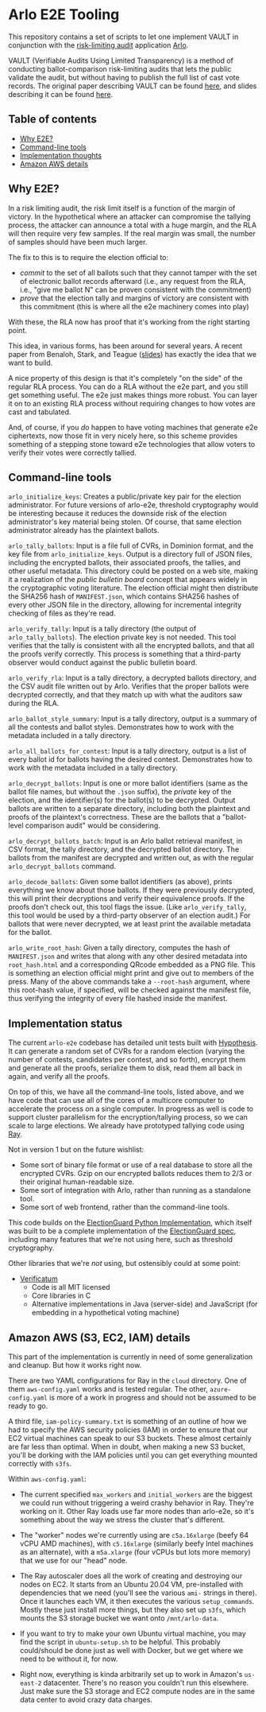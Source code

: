 # Arlo E2E Tooling

This repository contains a set of scripts to let one implement VAULT in conjunction with the [risk-limiting audit](https://voting.works/risk-limiting-audits/) application [Arlo](https://github.com/votingworks/arlo).

VAULT (Verifiable Audits Using Limited Transparency) is a method of conducting ballot-comparison risk-limiting audits that lets the public validate the audit, but without having to publish the full list of cast vote records. The original paper describing VAULT can be found [here](https://www.stat.berkeley.edu/~stark/Preprints/vault19.pdf), and slides describing it can be found [here](https://www.e-vote-id.org/wp-content/uploads/2019/10/VAULT.pdf).

## Table of contents

- [Why E2E?](#why-e2e?)
- [Command-line tools](#command-line-tools)
- [Implementation thoughts](#implementation-thoughts)
- [Amazon AWS details](#amazon-aws-s3-ec2-iam-details)

## Why E2E?

In a risk limiting audit, the risk limit itself is a function of the margin of victory. In the hypothetical where an attacker can compromise the tallying process, the attacker can announce a total with a huge margin, and the RLA will then require very few samples. If the real margin was small, the number of samples should have been much larger.

The fix to this is to require the election official to:
- *commit* to the set of all ballots such that they cannot tamper with the set of electronic ballot records afterward (i.e., any request from the RLA, i.e., "give me ballot N" can be proven consistent with the commitment)
- *prove* that the election tally and margins of victory are consistent with this commitment (this is where all the e2e machinery comes into play)

With these, the RLA now has proof that it's working from the right starting point.

This idea, in various forms, has been around for several years. A recent paper from Benaloh, Stark, and Teague ([slides](https://www.e-vote-id.org/wp-content/uploads/2019/10/VAULT.pdf)) has exactly the idea that we want to build.

A nice property of this design is that it's completely "on the side" of the regular RLA process. You can do a RLA without the e2e part, and you still get something useful. The e2e just makes things more robust. You can layer it on to an existing RLA process without requiring changes to how votes are cast and tabulated.

And, of course, if you *do* happen to have voting machines that generate e2e ciphertexts, now those fit in very nicely here, so this scheme provides something of a stepping stone toward e2e technologies that allow voters to verify their votes were correctly tallied.

## Command-line tools

`arlo_initialize_keys`: Creates a public/private key pair for the election administrator. 
For future versions of arlo-e2e, threshold cryptography would be interesting because it
reduces the downside risk of the election administrator's key material being stolen.
Of course, that same election administrator already has the plaintext ballots.

`arlo_tally_ballots`: Input is a file full of CVRs, in Dominion format, and the key file
from `arlo_initialize_keys`. Output is a directory full of JSON files, including the 
encrypted ballots, their associated proofs, the tallies, and other useful metadata.
This directory could be posted on a web site, making it a realization of the _public bulletin board_ concept
that appears widely in the cryptographic voting literature. The election official might then
distribute the SHA256 hash of `MANIFEST.json`, which contains SHA256 hashes of
every other JSON file in the directory, allowing for incremental integrity checking
of files as they're read.

`arlo_verify_tally`: Input is a tally directory (the output of `arlo_tally_ballots`). The 
election private key is not needed. This tool verifies that the tally is consistent with all the
encrypted ballots, and that all the proofs verify correctly. This process is something that
a third-party observer would conduct against the public bulletin board.

`arlo_verify_rla`: Input is a tally directory, a decrypted ballots directory, and the
CSV audit file written out by Arlo. Verifies that the proper ballots were decrypted correctly,
and that they match up with what the auditors saw during the RLA.

`arlo_ballot_style_summary`: Input is a tally directory, output is a summary of all the
contests and ballot styles. Demonstrates how to work with the metadata included
in a tally directory.

`arlo_all_ballots_for_contest`: Input is a tally directory, output is a list of every ballot id
for ballots having the desired contest.  Demonstrates how to work with the metadata included
in a tally directory.

`arlo_decrypt_ballots`: Input is one or more ballot identifiers (same as the ballot file names, but without the `.json` suffix), 
the *private* key of the election, and the identifier(s) for the ballot(s) to be decrypted. Output ballots are written
to a separate directory, including both the plaintext and proofs of the plaintext's correctness. These are the ballots
that a "ballot-level comparison audit" would be considering.

`arlo_decrypt_ballots_batch`: Input is an Arlo ballot retrieval manifest, in CSV format, the tally directory, and the decrypted ballot directory. The
ballots from the manifest are decrypted and written out, as with the regular `arlo_decrypt_ballots` command.

`arlo_decode_ballots`: Given some ballot identifiers (as above), prints everything we know about those ballots. If they
were previously decrypted, this will print their decryptions and verify their equivalence proofs. If the proofs don't
check out, this tool flags the issue. (Like `arlo_verify_tally`, this tool would be used by a third-party observer
of an election audit.) For ballots that were never decrypted, we at least print the available metadata for the ballot.

`arlo_write_root_hash`: Given a tally directory, computes the hash of `MANIFEST.json` and
writes that along with any other desired metadata into `root_hash.html` and
a corresponding QRcode embedded as a PNG file. This is something an election official might 
print and give out to members of the press. Many of the above commands take a `--root-hash` argument,
where this root-hash value, if specified, will be checked against the manifest file, thus
verifying the integrity of every file hashed inside the manifest.

## Implementation status

The current `arlo-e2e` codebase has detailed unit tests built with [Hypothesis](https://hypothesis.readthedocs.io/en/latest/).
It can generate a random set of CVRs for a random election (varying the number
of contests, candidates per contest, and so forth), encrypt them and generate
all the proofs, serialize them to disk, read them all back in again,
and verify all the proofs.

On top of this, we have all the command-line tools, listed above, and we have code
that can use all of the cores of a multicore computer to accelerate the process
on a single computer. In progress as well is code to support cluster parallelism
for the encryption/tallying process, so we can scale to large elections.
We already have prototyped tallying code using [Ray](https://ray.io/).

Not in version 1 but on the future wishlist:
- Some sort of binary file format or use of a real database to store all the encrypted CVRs. Gzip on our
  encrypted ballots reduces them to 2/3 or their original human-readable size.
- Some sort of integration with Arlo, rather than running as a standalone tool.
- Some sort of web frontend, rather than the command-line tools.

This code builds on the [ElectionGuard Python Implementation](https://github.com/microsoft/ElectionGuard-Python),
which itself was built to be a complete implementation of the 
[ElectionGuard spec](https://github.com/microsoft/ElectionGuard-SDK-Specification),
including many features that we're not using here, such as threshold cryptography.

Other libraries that we're *not* using, but ostensibly could at some point:
- [Verificatum](https://www.verificatum.org/)
  - Code is all MIT licensed
  - Core libraries in C
  - Alternative implementations in Java (server-side) and JavaScript (for embedding in a hypothetical voting machine)
  
## Amazon AWS (S3, EC2, IAM) details

This part of the implementation is currently in need of some generalization
and cleanup. But how it works right now.

There are two YAML configurations for Ray in the `cloud` directory. One
of them `aws-config.yaml` works and is tested regular. The other,
`azure-config.yaml` is more of a work in progress and should not
be assumed to be ready to go.

A third file, `iam-policy-summary.txt` is something of an outline of how
we had to specify the AWS security policies (IAM) in order to ensure that
our EC2 virtual machines can speak to our S3 buckets. These almost certainly
are far less than optimal. When in doubt, when making a new S3 bucket,
you'll be dorking with the IAM policies until you can get everything
mounted correctly with `s3fs`.

Within `aws-config.yaml`:
- The current specified `max_workers` and `initial_workers` are the biggest
  we could run without triggering a weird crashy behavior in Ray. They're
  working on it. Other Ray loads use far more nodes than arlo-e2e, so it's
  something about the way we stress the cluster that's different.
  
- The "worker" nodes we're currently using are `c5a.16xlarge` (beefy 64 vCPU AMD machines),
  with `c5.16xlarge` (similarly beefy Intel machines as an alternate), with a
  `m5a.xlarge` (four vCPUs but lots more memory) that we use for our "head" node.
  
- The Ray autoscaler does all the work of creating and destroying our nodes on EC2.
  It starts from an Ubuntu 20.04 VM, pre-installed with dependencies that we need
  (you'll see the various `ami-` strings in there). Once it launches each VM, it then
  executes the various `setup_commands`. Mostly these just install more things, but
  they also set up `s3fs`, which mounts the S3 storage bucket we want onto `/mnt/arlo-data`.
  
- If you want to try to make your own Ubuntu virtual machine, you may find the script
  in `ubuntu-setup.sh` to be helpful. This probably could/should be done just as well
  with Docker, but we get where we need to be without it, for now.

- Right now, everything is kinda arbitrarily set up to work in Amazon's `us-east-2`
  datacenter. There's no reason you couldn't run this elsewhere. Just make sure the
  S3 storage and EC2 compute nodes are in the same data center to avoid crazy data
  charges.